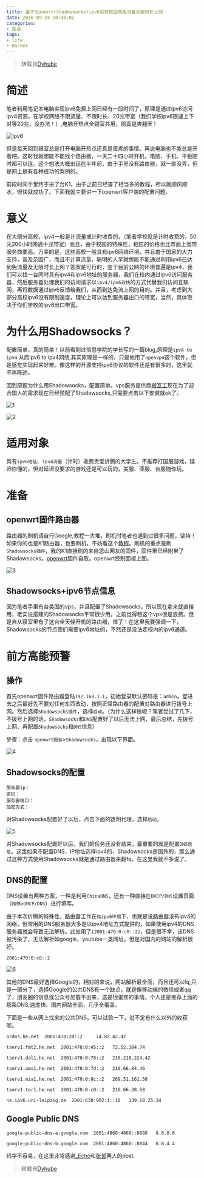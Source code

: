 ```yaml
---
title: 基于Openwrt+Shadowsocks+ipv6实现校园网免流量无限时长上网
date: 2016-09-24 10:46:02
categories: 
- 生活
tags:
- life
- Hacker
---
```


> 转载自[Dyhube](http://www.jianshu.com/p/4d44172f1a5b)

# 简述

笔者利用笔记本电脑实现ipv6免费上网已经有一段时间了，原理是通过ipv6访问ipv4资源，在学校网络不限流量、不限时长、20兆带宽（我们学校ipv6限速上下对等20兆，没办法！）,电脑开热点全寝室共用，那真是爽翻天 !

![ipv6](/images/uploads/467652383161435874515f6c4d467645313778574635516237307835.png)

<!--more-->

但是每天回到寝室总是打开电脑开热点还真是蛋疼的事情。再说电脑也不能总是开着吧。这时我就想能不能找个路由器，一天二十四小时开机，电脑、手机、平板随时都可以连。这个想法大概出现在半年前，由于手里没有路由器，就一直没弄，但是网上是有各种成功的案例的。

前段时间手里终于进了台K1，由于之前已经查了相当多的教程，所以就顺风顺水，很快就成功了。下面我就主要讲一下openwrt客户端的配置问题。

# 意义

在大部分高校，ipv4一般是计流量或计时收费的，（笔者学校就是计时收费的，50元200小时网通十兆带宽）而且，由于校园的特殊性，相应的价格也比市面上宽带服务商要高。万幸的是，这些高校一般具有ipv6网络环境，并且由于国家的大力支持，普及范围广，而且不计算流量，聪明的人早就想能不能通过利用ipv6已达到免流量及无限时长上网？答案是可行的，鉴于目前公网的环境普遍是ipv4，我们可以找一台同时具有ipv4和ipv6地址的服务器，我们在校内通过ipv6访问服务器，然后服务器处理我们的访问请求以`ipv4/ipv6双栈`的方式代替我们访问互联网，再将数据通过ipv6反馈给我们，从而到达免流上网的目的。并且，考虑到大部分高校ipv6没有限制速度，理论上可以达到服务器出口的带宽，当然，具体取决于你们学校的ipv6出口带宽。

# 为什么用Shadowsocks？

配置简单，真的简单！以前看到过信息学院的学长写的一篇blog,原理是`ipv6 to ipv4` 从而ipv6 to ipv4网络,其实原理是一样的，只是他用了`openvpn`这个软件，但是感觉实现起来好难。像这样的开源支持ipv6协议的软件还是有很多的，这里就不再陈述。

回到原题为什么用Shadowsocks，配置简单。vps服务提供商[搬瓦工](https://bandwagonhost.com/)现在为了迎合国人的需求现在已经预配了Shadowsocks,只需要点击以下安装就ok了。

![1](/images/uploads/4676475842784a5a3430533746586c6c5a595150614a6c39705f3031.png)

![2](/images/uploads/4676475842784a5a3430533746586c6c5a595150614a6c39705f3031.png)

# 适用对象

具有`ipv6地址`、`ipv4流量`（计时）收费贵爱折腾的大学生。不推荐打国服游戏，延迟你懂的，但对延迟没要求的游戏还是可以玩的，美服、亚服、台服随你玩。

# 准备
## openwrt固件路由器
路由器的刷机请自行Google,教程一大堆，刷机时笔者也遇到过很多问题，坚持！如果你的也是K1路由器，也要刷机，不妨看这个[教程](http://akkuman.coding.me/2016/09/22/%E7%BB%99%E6%96%90%E8%AE%AFK1%E5%88%B7%E6%9C%BA%E5%B9%B6%E6%8B%A8%E5%8F%B7e%E4%BF%A1-%E6%B9%96%E5%8C%97%E5%9C%B0%E5%8C%BA%E6%B5%8B%E8%AF%95%E6%97%A0%E9%97%AE%E9%A2%98/)。刷机的重点是刷`Shadowsocks插件`，我的K1直接刷的来自恩山网友的固件，固件里已经附带了Shadowsocks。[openwrt](http://pan.baidu.com/s/1dFJO4hF)固件自取。openwrt控制面板上图。

![3](/images/uploads/46707636794a486c7842305936497545783550324648395a394d4e46.png)

## Shadowsocks+ipv6节点信息
因为笔者手里有台美国的vps，并且配置了Shadowsocks，所以现在拿来就直接用，老实说搭建的Shadowsocks平常很少用，之前觉得租这个vps很是浪费。但是自从寝室里有了这台全天候开机的路由器，值了！在这里我要强调一下，Shadowsocks的节点我们需要ipv6地址的，不然还是没法走校内的ipv6通道。

# 前方高能预警

## 操作

首先openwrt固件路由器登陆`192.168.1.1`，初始登录默认密码是：`admin`。登进去之后最好先不要对任何东西改动，按照正常路由器的配置对路由器进行拨号上网。然后选择`Shadowsocks插件`，选择`启动`。（为什么这样做呢？笔者尝试了几下，不拨号上网的话，`Shadowsocks`和`DNS`配置好了以后无法上网，最后总结，先拨号上网、再配置`Shadowsocks`和`DNS`信息）

步骤：点击 `openwrt服务`>`Shadowsocks`，出现以下界面。

![4](/images/uploads/4671376765686e5143364159617037487050454b7161337a586b635f.png)

## Shadowsocks的配置
```
服务器ip：  
密码：  
服务器端口：  
加密方式：  
```
对Shadowsocks配置好了以后，点击下面的透明代理，选择`启动`。

![5](/images/uploads/46697338487669675a32695a3572724750715a6c7663735470634f79.png)

对Shadowsocks配置好以后，我们的任务还没有结束，最重要的就是配置`DNS信息`。这里如果不配置DNS，IP地址选择ipv4的，Shadowsocks是国外的，那么通过这种方式使用Shadowsocks就是通过路由器来翻fq，在这里我就不多说了。

## DNS的配置

DNS设置有两种方案，一种是利用`ChinaDNS`，还有一种直接在`DHCP/DNS`设置页面（`网络>DHCP/DNS`）进行填写。

由于本次折腾的特殊性，路由器工作在`纯ipv6环境`下，也就是说路由器没有ipv4的网络，但常用的DNS服务器大多是以ipv4地址方式提供的，如果使用ipv4的DNS服务器就会导致无法解析。此处用了`[2001:470:0:c0::2]`，但是很不幸，该DNS被污染了，无法解析如google，youtube一类网址，但是对国内的网站的解析很好。


```
2001:470:0:c0::2
```

![6](/images/uploads/4673534847633659446138316953346b7844327a723256476d315777.png)

其他的DNS最好选择Google的，相对的来说，网站解析最全面，而且还可以fq,只是一部分了，选择Google的公共DNS有一个缺点，就是像移动端的微信或者qq了，朋友圈的信息或公众号加载不出来，这是很蛋疼的事情。个人还是推荐上面的那条DNS,速度快、国内网站全面，几乎全覆盖。

下面是一些从网上找来的公共DNS，可以试验一下，说不定有什么以外的收获呢。

```
ordns.he.net  2001:470:20::2     74.82.42.42

tserv1.fmt2.he.net  2001:470:0:45::2   72.52.104.74

tserv1.dal1.he.net  2001:470:0:78::2   216.218.224.42

tserv1.ams1.he.net  2001:470:0:7d::2   216.66.84.46

tserv1.mia1.he.net  2001:470:0:8c::2   209.51.161.58

tserv1.tor1.he.net  2001:470:0:c0::2   216.66.38.58

ns.ipv6.uni-leipzig.de  2001:638:902:1::10   139.18.25.34
```

## Google Public DNS

```
google-public-dns-a.google.com  2001:4860:4860::8888   8.8.8.8

google-public-dns-b.google.com  2001:4860:4860::8844   8.8.4.4
```

码字不容易，在这里非常感谢[_Echo](http://www.jianshu.com/p/6559d6e4e7ab)和[张哲](https://www.zhangzhe.info/2016/03/openwrt-shadowsocks-ipv6/)两人的post.


> 转载自[Dyhube](http://www.jianshu.com/p/4d44172f1a5b)